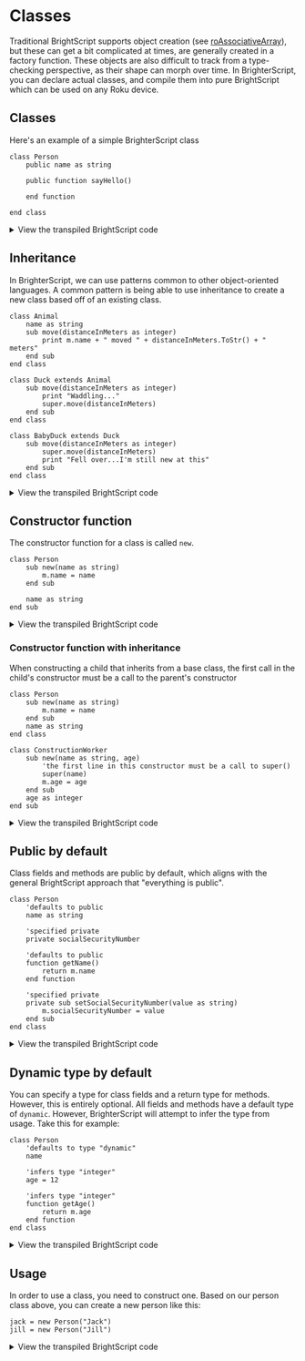 # Classes
Traditional BrightScript supports object creation (see [roAssociativeArray](https://developer.roku.com/docs/references/brightscript/components/roassociativearray.md)), but these can get a bit complicated at times, are generally created in a factory function. These objects are also difficult to track from a type-checking perspective, as their shape can morph over time. In BrighterScript, you can declare actual classes, and compile them into pure BrightScript which can be used on any Roku device.

## Classes
Here's an example of a simple BrighterScript class

```BrighterScript
class Person
    public name as string

    public function sayHello()

    end function

end class
```
<details>
  <summary>View the transpiled BrightScript code</summary>
  
```BrightScript
function Person()
    instance = {}
    instance.name = invalid
    instance.sayHello = function()
    end function
    return instance
end function
```
</details>

## Inheritance
In BrighterScript, we can use patterns common to other object-oriented languages. A common pattern is being able to use inheritance to create a new class based off of an existing class.
```BrighterScript
class Animal
    name as string
    sub move(distanceInMeters as integer)
        print m.name + " moved " + distanceInMeters.ToStr() + " meters"
    end sub
end class

class Duck extends Animal
    sub move(distanceInMeters as integer)
        print "Waddling..."
        super.move(distanceInMeters)
    end sub
end class

class BabyDuck extends Duck
    sub move(distanceInMeters as integer)
        super.move(distanceInMeters)
        print "Fell over...I'm still new at this"
    end sub
end class
```
<details>
  <summary>View the transpiled BrightScript code</summary>
  
```BrightScript
function Animal()
    instance = {}
    instance.name = invalid,
    instance.move = sub(distanceInMeters as integer)
        print m.name + " moved " + distanceInMeters.ToStr() + " meters"
    end sub
    return instance
end function

function Duck()
    instance = Animal()
    instance.super0_move = instance.move
    instance.move = sub(distanceInMeters as integer)
        print "Waddling..."
        m.super0_move(distanceInMeters)
    end sub
    return instance
end function

function BabyDuck()
    instance = Duck()
    instance.super1_move = instance.move
    instance.move = sub(distanceInMeters as integer)
        instance.super1_move(distanceInMeters)
    end sub
    return instance
```
</details>


## Constructor function
The constructor function for a class is called `new`. 

```BrighterScript
class Person
    sub new(name as string)
        m.name = name
    end sub

    name as string
end sub
```

<details>
  <summary>View the transpiled BrightScript code</summary>
  
```BrightScript
function Person(name as string)
    instance = {}
    instance.name = invalid
    instance.sayHello = function()
    end function
    
    'sub new
    instance.name = name
    'end sub

    return instance
end function
```
</details>

### Constructor function with inheritance
When constructing a child that inherits from a base class, the first call in the child's constructor must be a call to the parent's constructor

```BrighterScript
class Person
    sub new(name as string)
        m.name = name
    end sub
    name as string
end class

class ConstructionWorker
    sub new(name as string, age)
        'the first line in this constructor must be a call to super()
        super(name)
        m.age = age
    end sub
    age as integer
end sub
```

<details>
  <summary>View the transpiled BrightScript code</summary>
  
```BrightScript
function Person(name as string)
    instance = {}
    instance.name = invalid
   
    'sub new
    instance.name = name
    'end sub

    return instance
end function

function ConstructionWorker(name as string, age as integer)
    'sub new
    instance = Person(name)
    instance.age = age
    'end sub
end function

```
</details>


## Public by default
Class fields and methods are public by default, which aligns with the general BrightScript approach that "everything is public". 

```BrighterScript
class Person
    'defaults to public
    name as string

    'specified private
    private socialSecurityNumber

    'defaults to public
    function getName()
        return m.name
    end function

    'specified private
    private sub setSocialSecurityNumber(value as string)
        m.socialSecurityNumber = value
    end sub
end class
```
<details>
  <summary>View the transpiled BrightScript code</summary>
  
```BrightScript
function Person()
    instance = {}
    'defaults to public
    instance.name = invalid,
    
    'specified private
    instance.socialSecurityNumber = invalid
    
    'defaults to public
    instance.getName = function()
        return m.name
    end function

    'specified private
    instance.setSocialSecurityNumber = sub(value as string)
        m.socialSecurityNumber = value
    end sub
    return instance
end function
```
</details>

## Dynamic type by default
You can specify a type for class fields and a return type for methods. However, this is entirely optional. All fields and methods have a default type of `dynamic`. However, BrighterScript will attempt to infer the type from usage. Take this for example:

```BrighterScript
class Person
    'defaults to type "dynamic"
    name

    'infers type "integer"
    age = 12

    'infers type "integer"
    function getAge()
        return m.age
    end function
end class
```
<details>
  <summary>View the transpiled BrightScript code</summary>
  
```BrightScript
function Person()
    instance = {}

    'defaults to type "dynamic"
    instance.name = invalid

    'infers type "integer"
    instance.age = 12

    'infers type "integer"
    instance.getAge = function()
        return m.age
    end function
    return instance
end function
```
</details>

## Usage
In order to use a class, you need to construct one. Based on our person class above, you can create a new person like this:

```BrighterScript
jack = new Person("Jack")
jill = new Person("Jill")
```
<details>
  <summary>View the transpiled BrightScript code</summary>
  
```BrightScript
jack = Person("Jack")
jill = Person("Jill")
```
</details>
